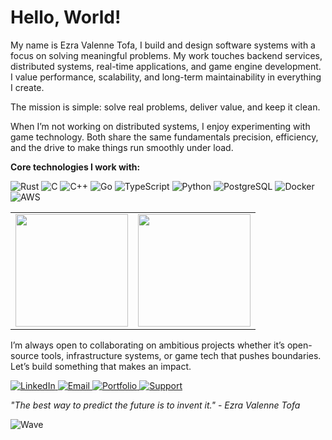 <div align="left">

# Hello, World!

</div>

My name is Ezra Valenne Tofa,
I build and design software systems with a focus on solving meaningful problems. My work touches backend services, distributed systems, real-time applications, and game engine development. I value performance, scalability, and long-term maintainability in everything I create.

The mission is simple: solve real problems, deliver value, and keep it clean.

When I’m not working on distributed systems, I enjoy experimenting with game technology. Both share the same fundamentals precision, efficiency, and the drive to make things run smoothly under load.

**Core technologies I work with:**
<p align="left">
  <img src="https://img.shields.io/badge/Rust-000000?style=for-the-badge&logo=rust&logoColor=white" alt="Rust"/>
  <img src="https://img.shields.io/badge/C-A8B9CC?style=for-the-badge&logo=c&logoColor=black" alt="C"/>
  <img src="https://img.shields.io/badge/C++-00599C?style=for-the-badge&logo=cplusplus&logoColor=white" alt="C++"/>
  <img src="https://img.shields.io/badge/Go-00ADD8?style=for-the-badge&logo=go&logoColor=white" alt="Go"/>
  
  <img src="https://img.shields.io/badge/TypeScript-3178C6?style=for-the-badge&logo=typescript&logoColor=white" alt="TypeScript"/>
  <img src="https://img.shields.io/badge/Python-3776AB?style=for-the-badge&logo=python&logoColor=white" alt="Python"/>

  <img src="https://img.shields.io/badge/PostgreSQL-316192?style=for-the-badge&logo=postgresql&logoColor=white" alt="PostgreSQL"/>
  <img src="https://img.shields.io/badge/Docker-2496ED?style=for-the-badge&logo=docker&logoColor=white" alt="Docker"/>
  <img src="https://img.shields.io/badge/AWS-FF9900?style=for-the-badge&logo=amazon-aws&logoColor=white" alt="AWS"/>
</p>


<table align="center">
  <tr>
    <td>
     <img height="180em" src="https://github-readme-streak-stats.herokuapp.com/?user=ezvalorazetho&theme=tokyonight&hide_border=true&background=0d1117"/>
    </td>
    <td>
      <img height="180em" src="https://github-readme-stats.vercel.app/api?username=ezvalorazetho&show_icons=true&theme=tokyonight&include_all_commits=true&count_private=true&hide_border=true&bg_color=0d1117"/>
    </td>
  </tr>
</table>

<p align="left">
  
  
</p>

I’m always open to collaborating on ambitious projects whether it’s open-source tools, infrastructure systems, or game tech that pushes boundaries.
Let’s build something that makes an impact.

<p align="left">
  <a href="https://www.linkedin.com/in/ezra-tofa-68843228a/">
    <img src="https://img.shields.io/badge/LinkedIn-0077B5?style=for-the-badge&logo=linkedin&logoColor=white" alt="LinkedIn"/>
  </a>
  <a href="mailto:officialbangezz@gmail.com">
    <img src="https://img.shields.io/badge/Email-D14836?style=for-the-badge&logo=gmail&logoColor=white" alt="Email"/>
  </a>
  <a href="https://portofetch.vercel.com">
    <img src="https://img.shields.io/badge/Portfolio-000000?style=for-the-badge&logo=google-chrome&logoColor=white" alt="Portfolio"/>
  </a>
  <a href="https://trakteer.id/exzdeveloper">
    <img src="https://img.shields.io/badge/Support me-EA4AAA?style=for-the-badge&logo=ko-fi&logoColor=white" alt="Support"/>
  </a>
</p>

<div align="left">

*"The best way to predict the future is to invent it."* - _Ezra Valenne Tofa_

</div>

![Wave](https://raw.githubusercontent.com/mayhemantt/mayhemantt/Update/svg/Bottom.svg)
